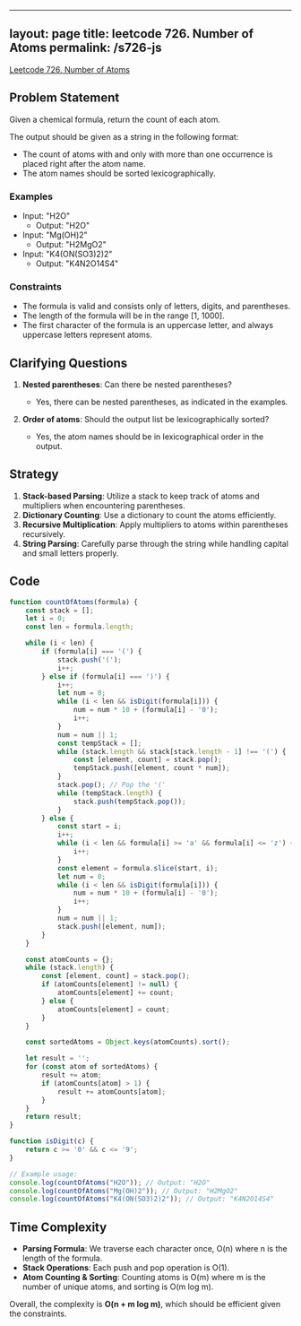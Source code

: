 
---
layout: page
title: leetcode 726. Number of Atoms
permalink: /s726-js
---
[Leetcode 726. Number of Atoms](https://algoadvance.github.io/algoadvance/l726)
## Problem Statement

Given a chemical formula, return the count of each atom.

The output should be given as a string in the following format:
- The count of atoms with and only with more than one occurrence is placed right after the atom name.
- The atom names should be sorted lexicographically.

### Examples

- Input: "H2O"
  - Output: "H2O"
- Input: "Mg(OH)2"
  - Output: "H2MgO2"
- Input: "K4(ON(SO3)2)2"
  - Output: "K4N2O14S4"

### Constraints

- The formula is valid and consists only of letters, digits, and parentheses.
- The length of the formula will be in the range [1, 1000].
- The first character of the formula is an uppercase letter, and always uppercase letters represent atoms.

## Clarifying Questions

1. **Nested parentheses**: Can there be nested parentheses?
   - Yes, there can be nested parentheses, as indicated in the examples.
   
2. **Order of atoms**: Should the output list be lexicographically sorted?
   - Yes, the atom names should be in lexicographical order in the output.

## Strategy

1. **Stack-based Parsing**: Utilize a stack to keep track of atoms and multipliers when encountering parentheses.
2. **Dictionary Counting**: Use a dictionary to count the atoms efficiently.
3. **Recursive Multiplication**: Apply multipliers to atoms within parentheses recursively.
4. **String Parsing**: Carefully parse through the string while handling capital and small letters properly.

## Code

```javascript
function countOfAtoms(formula) {
    const stack = [];
    let i = 0;
    const len = formula.length;

    while (i < len) {
        if (formula[i] === '(') {
            stack.push('(');
            i++;
        } else if (formula[i] === ')') {
            i++;
            let num = 0;
            while (i < len && isDigit(formula[i])) {
                num = num * 10 + (formula[i] - '0');
                i++;
            }
            num = num || 1;
            const tempStack = [];
            while (stack.length && stack[stack.length - 1] !== '(') {
                const [element, count] = stack.pop();
                tempStack.push([element, count * num]);
            }
            stack.pop(); // Pop the '('
            while (tempStack.length) {
                stack.push(tempStack.pop());
            }
        } else {
            const start = i;
            i++;
            while (i < len && formula[i] >= 'a' && formula[i] <= 'z') {
                i++;
            }
            const element = formula.slice(start, i);
            let num = 0;
            while (i < len && isDigit(formula[i])) {
                num = num * 10 + (formula[i] - '0');
                i++;
            }
            num = num || 1;
            stack.push([element, num]);
        }
    }

    const atomCounts = {};
    while (stack.length) {
        const [element, count] = stack.pop();
        if (atomCounts[element] != null) {
            atomCounts[element] += count;
        } else {
            atomCounts[element] = count;
        }
    }

    const sortedAtoms = Object.keys(atomCounts).sort();

    let result = '';
    for (const atom of sortedAtoms) {
        result += atom;
        if (atomCounts[atom] > 1) {
            result += atomCounts[atom];
        }
    }
    return result;
}

function isDigit(c) {
    return c >= '0' && c <= '9';
}

// Example usage:
console.log(countOfAtoms("H2O")); // Output: "H2O"
console.log(countOfAtoms("Mg(OH)2")); // Output: "H2MgO2"
console.log(countOfAtoms("K4(ON(SO3)2)2")); // Output: "K4N2O14S4"
```

## Time Complexity

- **Parsing Formula**: We traverse each character once, O(n) where n is the length of the formula.
- **Stack Operations**: Each push and pop operation is O(1).
- **Atom Counting & Sorting**: Counting atoms is O(m) where m is the number of unique atoms, and sorting is O(m log m).
  
Overall, the complexity is **O(n + m log m)**, which should be efficient given the constraints.